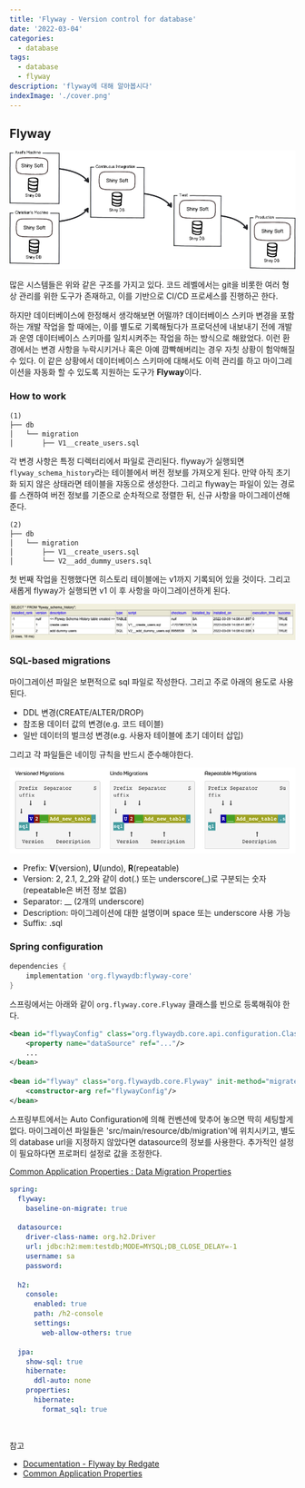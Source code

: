 ```yaml
---
title: 'Flyway - Version control for database'
date: '2022-03-04'
categories:
  - database
tags:
  - database
  - flyway
description: 'flyway에 대해 알아봅시다'
indexImage: './cover.png'
---
```


## Flyway  

![environments](environments.png)  

많은 시스템들은 위와 같은 구조를 가지고 있다. 
코드 레벨에서는 git을 비롯한 여러 형상 관리를 위한 도구가 존재하고, 이를 기반으로 CI/CD 프로세스를 진행하곤 한다. 

하지만 데이터베이스에 한정해서 생각해보면 어떨까? 
데이터베이스 스키마 변경을 포함하는 개발 작업을 할 때에는, 이를 별도로 기록해뒀다가 프로덕션에 내보내기 전에 개발과 운영 데이터베이스 스키마를 일치시켜주는 작업을 하는 방식으로 해왔었다. 
이런 환경에서는 변경 사항을 누락시키거나 혹은 아예 깜빡해버리는 경우 자칫 상황이 험악해질 수 있다. 
이 같은 상황에서 데이터베이스 스키마에 대해서도 이력 관리를 하고 마이그레이션을 자동화 할 수 있도록 지원하는 도구가 **Flyway**이다. 

### How to work  

```
(1)
├── db
│   └── migration
│       ├── V1__create_users.sql
```

각 변경 사항은 특정 디렉터리에서 파일로 관리된다. 
flyway가 실행되면 ```flyway_schema_history```라는 테이블에서 버전 정보를 가져오게 된다. 
만약 아직 초기화 되지 않은 상태라면 테이블을 쟈동으로 생성한다. 
그리고 flyway는 파일이 있는 경로를 스캔하여 버전 정보를 기준으로 순차적으로 정렬한 뒤, 신규 사항을 마이그레이션해 준다. 

```
(2)
├── db
│   └── migration
│       ├── V1__create_users.sql
│       └── V2__add_dummy_users.sql
```

첫 번째 작업을 진행했다면 히스토리 테이블에는 v1까지 기록되어 있을 것이다. 
그리고 새롭게 flyway가 실행되면 v1 이 후 사항을 마이그레이션하게 된다. 

![flyway_history_schema](flyway_schema_history.png)

### SQL-based migrations  

마이그레이션 파일은 보편적으로 sql 파일로 작성한다. 
그리고 주로 아래의 용도로 사용된다. 

- DDL 변경(CREATE/ALTER/DROP)
- 참조용 데이터 값의 변경(e.g. 코드 테이블)
- 일반 데이터의 벌크성 변경(e.g. 사용자 테이블에 초기 데이터 삽입)

그리고 각 파일들은 네이밍 규칙을 반드시 준수해야한다. 

![naming](naming.png)  

- Prefix: **V**(version), **U**(undo), **R**(repeatable)
- Version: 2, 2.1, 2_2와 같이 dot(.) 또는 underscore(_)로 구분되는 숫자(repeatable은 버전 정보 없음)
- Separator: __ (2개의 underscore)
- Description: 마이그레이션에 대한 설명이며 space 또는 underscore 사용 가능
- Suffix: .sql

### Spring configuration  

``` groovy
dependencies {
    implementation 'org.flywaydb:flyway-core'
}
```

스프링에서는 아래와 같이 ```org.flyway.core.Flyway``` 클래스를 빈으로 등록해줘야 한다. 

``` xml
<bean id="flywayConfig" class="org.flywaydb.core.api.configuration.ClassicConfiguration">
    <property name="dataSource" ref="..."/>
    ...
</bean>

<bean id="flyway" class="org.flywaydb.core.Flyway" init-method="migrate">
    <constructor-arg ref="flywayConfig"/>
</bean>
```

스프링부트에서는 Auto Configuration에 의해 컨벤션에 맞추어 놓으면 딱히 세팅할게 없다. 마이그레이션 파일들은 'src/main/resource/db/migration'에 위치시키고, 별도의 database url을 지정하지 않았다면 datasource의 정보를 사용한다. 추가적인 설정이 필요하다면 프로퍼티 설정로 값을 조정한다. 

[Common Application Properties : Data Migration Properties](https://docs.spring.io/spring-boot/docs/current/reference/html/application-properties.html#appendix.application-properties.data-migration)

``` yml
spring:
  flyway:
    baseline-on-migrate: true

  datasource:
    driver-class-name: org.h2.Driver
    url: jdbc:h2:mem:testdb;MODE=MYSQL;DB_CLOSE_DELAY=-1
    username: sa
    password:

  h2:
    console:
      enabled: true
      path: /h2-console
      settings:
        web-allow-others: true

  jpa:
    show-sql: true
    hibernate:
      ddl-auto: none
    properties:
      hibernate:
        format_sql: true
```

<br/>

참고
- [Documentation - Flyway by Redgate](https://flywaydb.org/documentation/)
- [Common Application Properties](https://docs.spring.io/spring-boot/docs/current/reference/html/application-properties.html#appendix.application-properties)